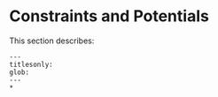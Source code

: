 # Constraints and Potentials

This section describes:


```{toctree}
---
titlesonly:
glob:
---
*
```
